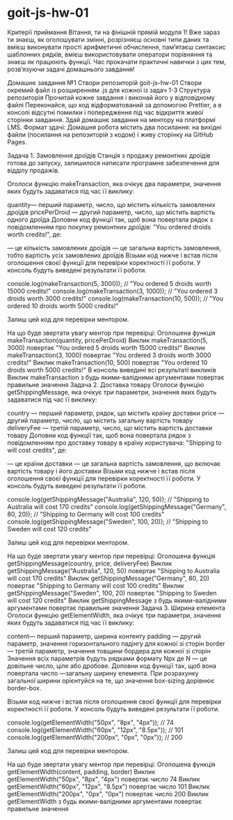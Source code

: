 # goit-js-hw-01

Критерії приймання
Вітання, ти на фінішній прямій модуля 1!
Вже зараз ти знаєш, як оголошувати змінні, розрізняєш основні типи даних та вмієш виконувати прості арифметичні обчислення, пам’ятаєш синтаксис шаблонних рядків, вмієш використовувати оператори порівняння та знаєш як працюють функції.
Час прокачати практичні навички з цих тем, розв’язуючи задачі домашнього завдання!

Домашнє завдання №1
Створи репозиторій goit-js-hw-01
Створи окремий файл із розширенням .js для кожної із задач 1-3
Структура репозиторія
Прочитай кожне завдання і виконай його у відповідному файлі
Переконайся, що код відформатований за допомогою Prettier, а в консолі відсутні помилки і попередження під час відкриття живої сторінки завдання.
Здай домашнє завдання на ментору на платформі LMS.
Формат здачі: Домашня робота містить два посилання: на вихідні файли (посилання на репозиторій з кодом) і живу сторінку на GitHub Pages.

Задача 1. Замовлення дроїдів
Станція з продажу ремонтних дроїдів готова до запуску, залишилося написати програмне забезпечення для відділу продажів.

Оголоси функцію makeTransaction, яка очікує два параметри, значення яких будуть задаватися під час її виклику:

quantity— перший параметр, число, що містить кількість замовлених дроїдів
pricePerDroid — другий параметр, число, що містить вартість одного дроїда
Доповни код функції так, щоб вона повертала рядок з повідомленням про покупку ремонтних дроїдів: "You ordered <quantity> droids worth <totalPrice> credits!", де:

<quantity> — це кількість замовлених дроїдів
<totalPrice> — це загальна вартість замовлення, тобто вартість усіх замовлених дроїдів
Візьми код нижче і встав після оголошення своєї функції для перевірки коректності її роботи. У консоль будуть виведені результати її роботи.

console.log(makeTransaction(5, 3000)); // "You ordered 5 droids worth 15000 credits!"
console.log(makeTransaction(3, 1000)); // "You ordered 3 droids worth 3000 credits!"
console.log(makeTransaction(10, 500)); // "You ordered 10 droids worth 5000 credits!"

Залиш цей код для перевірки ментором.

На що буде звертати увагу ментор при перевірці:
Оголошена функція makeTransaction(quantity, pricePerDroid)
Виклик makeTransaction(5, 3000) повертає "You ordered 5 droids worth 15000 credits!"
Виклик makeTransaction(3, 1000) повертає "You ordered 3 droids worth 3000 credits!"
Виклик makeTransaction(10, 500) повертає "You ordered 10 droids worth 5000 credits!"
В консоль виведині всі результаті викликів
Виклик makeTransaction з будь якими-валідними аргументами повертає правильне значення
Задача 2. Доставка товару
Оголоси функцію getShippingMessage, яка очікує три параметри, значення яких будуть задаватися під час її виклику:

country — перший параметр, рядок, що містить країну доставки
price — другий параметр, число, що містить загальну вартість товару
deliveryFee — третій параметр, число, що містить вартість доставки товару
Доповни код функції так, щоб вона повертала рядок з повідомленням про доставку товару в країну користувача: "Shipping to <country> will cost <totalPrice> credits", де:

<country> — це країни доставки
<totalPrice> — це загальна вартість замовлення, що включає вартість товару і його доставки
Візьми код нижче і встав після оголошення своєї функції для перевірки коректності її роботи. У консоль будуть виведені результати її роботи.

console.log(getShippingMessage("Australia", 120, 50)); // "Shipping to Australia will cost 170 credits"
console.log(getShippingMessage("Germany", 80, 20)); // "Shipping to Germany will cost 100 credits"
console.log(getShippingMessage("Sweden", 100, 20)); // "Shipping to Sweden will cost 120 credits"

Залиш цей код для перевірки ментором.

На що буде звертати увагу ментор при перевірці:
Оголошена функція getShippingMessage(country, price, deliveryFee)
Виклик getShippingMessage("Australia", 120, 50) повертає "Shipping to Australia will cost 170 credits"
Виклик getShippingMessage("Germany", 80, 20) повертає "Shipping to Germany will cost 100 credits"
Виклик getShippingMessage("Sweden", 100, 20) повертає "Shipping to Sweden will cost 120 credits"
Виклик getShippingMessage з будь якими-валідними аргументами повертає правильне значення
Задача 3. Ширина елемента
Оголоси функцію getElementWidth, яка очікує три параметри, значення яких будуть задаватися під час її виклику:

content— перший параметр, ширина контенту
padding — другий параметр, значення горизонтального падінгу для кожної зі сторін
border — третій параметр, значення товщини бордера для кожної зі сторін Значення всіх параметрів будуть рядками формату Npx де N — це довільне число, ціле або дробове.
Доповни код функції так, щоб вона повертала число —загальну ширину елемента. При розрахунку загальної ширини орієнтуйся на те, що значення box-sizing дорівнює border-box.

Візьми код нижче і встав після оголошення своєї функції для перевірки коректності її роботи. У консоль будуть виведені результати її роботи.

console.log(getElementWidth("50px", "8px", "4px")); // 74
console.log(getElementWidth("60px", "12px", "8.5px")); // 101
console.log(getElementWidth("200px", "0px", "0px")); // 200

Залиш цей код для перевірки ментором.

На що буде звертати увагу ментор при перевірці:
Оголошена функція getElementWidth(content, padding, border)
Виклик getElementWidth("50px", "8px", "4px") повертає число 74
Виклик getElementWidth("60px", "12px", "8.5px") повертає число 101
Виклик getElementWidth("200px", "0px", "0px") повертає число 200
Виклик getElementWidth з будь якими-валідними аргументами повертає правильне значення
